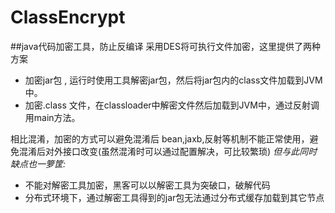 # ClassEncrypt
##java代码加密工具，防止反编译
采用DES将可执行文件加密，这里提供了两种方案

- 加密jar包 , 运行时使用工具解密jar包，然后将jar包内的class文件加载到JVM中。
- 加密.class 文件，在classloader中解密文件然后加载到JVM中，通过反射调用main方法。


相比混淆，加密的方式可以避免混淆后 bean,jaxb,反射等机制不能正常使用，避免混淆后对外接口改变(虽然混淆时可以通过配置解决，可比较繁琐)
*但与此同时缺点也一箩筐:*
- 不能对解密工具加密，黑客可以以解密工具为突破口，破解代码
- 分布式环境下，通过解密工具得到的jar包无法通过分布式缓存加载到其它节点
